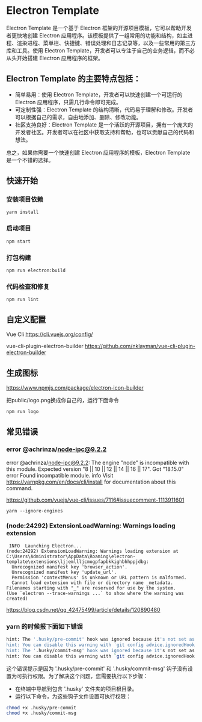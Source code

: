 # Electron Template

Electron Template 是一个基于 Electron 框架的开源项目模板，它可以帮助开发者更快地创建 Electron 应用程序。该模板提供了一组常用的功能和结构，如主进程、渲染进程、菜单栏、快捷键、错误处理和日志记录等，以及一些常用的第三方库和工具。使用 Electron Template，开发者可以专注于自己的业务逻辑，而不必从头开始搭建 Electron 应用程序的框架。

## Electron Template 的主要特点包括：

- 简单易用：使用 Electron Template，开发者可以快速创建一个可运行的 Electron 应用程序，只需几行命令即可完成。
- 可定制性强：Electron Template 的结构清晰，代码易于理解和修改。开发者可以根据自己的需求，自由地添加、删除、修改功能。
- 社区支持良好：Electron Template 是一个活跃的开源项目，拥有一个庞大的开发者社区。开发者可以在社区中获取支持和帮助，也可以贡献自己的代码和想法。

总之，如果你需要一个快速创建 Electron 应用程序的模板，Electron Template 是一个不错的选择。

## 快速开始

### 安装项目依赖

```
yarn install
```

### 启动项目

```
npm start
```

### 打包构建

```
npm run electron:build
```

### 代码检查和修复

```
npm run lint
```

## 自定义配置

Vue Cli https://cli.vuejs.org/config/

vue-cli-plugin-electron-builder https://github.com/nklayman/vue-cli-plugin-electron-builder

## 生成图标

https://www.npmjs.com/package/electron-icon-builder

把public/logo.png换成你自己的，运行下面命令

```bash
npm run logo
```

## 常见错误

### error @achrinza/node-ipc@9.2.2

error @achrinza/node-ipc@9.2.2: The engine "node" is incompatible with this module. Expected version "8 || 10 || 12 || 14 || 16 || 17". Got "18.15.0"
error Found incompatible module.
info Visit https://yarnpkg.com/en/docs/cli/install for documentation about this command.

https://github.com/vuejs/vue-cli/issues/7116#issuecomment-1113911601

```
yarn --ignore-engines
```

### (node:24292) ExtensionLoadWarning: Warnings loading extension

```
 INFO  Launching Electron...
(node:24292) ExtensionLoadWarning: Warnings loading extension at C:\Users\Administrator\AppData\Roaming\electron-template\extensions\ljjemllljcmogpfapbkkighbhhppjdbg:
  Unrecognized manifest key 'browser_action'.
  Unrecognized manifest key 'update_url'.
  Permission 'contextMenus' is unknown or URL pattern is malformed.
  Cannot load extension with file or directory name _metadata. Filenames starting with "_" are reserved for use by the system.
(Use `electron --trace-warnings ...` to show where the warning was created)
```

https://blog.csdn.net/qq_42475499/article/details/120890480

### yarn 的时候报下面如下错误

```bash
hint: The '.husky/pre-commit' hook was ignored because it's not set as executable.
hint: You can disable this warning with `git config advice.ignoredHook false`.
hint: The '.husky/commit-msg' hook was ignored because it's not set as executable.
hint: You can disable this warning with `git config advice.ignoredHook false`.
```

这个错误提示是因为 '.husky/pre-commit' 和 '.husky/commit-msg' 钩子没有设置为可执行权限。为了解决这个问题，您需要执行以下步骤：

- 在终端中导航到包含 '.husky' 文件夹的项目根目录。
- 运行以下命令，为这些钩子文件设置可执行权限：

```bash
chmod +x .husky/pre-commit
chmod +x .husky/commit-msg
```
